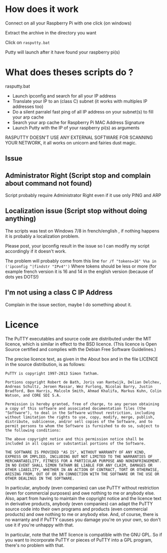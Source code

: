 # How does it work

Connect on all your Raspberry Pi with one click (on windows)

Extract the archive in the directory you want

Click on ```rasputty.bat```

Putty will launch after it have found your raspberry pi(s)

# What does theses scripts do ?

rasputty.bat 
* Launch ipconfig and search for all your IP address
* Translate your IP to an (class C) subnet (it works with multiples IP addresses too)
* Do a silent parralel fast ping of all IP address on your subnet(s) to fill your arp cache
* Search your arp cache for Raspberry Pi MAC Address Signature
* Launch Putty with the IP of your raspberry pi(s) as arguments

RASPUTTY DOESN'T USE ANY EXTERNAL SOFTWARE FOR SCANNING YOUR NETWORK, it all works on unicorn and fairies dust magic.

## Issue


## Administrator Right (Script stop and complain about command not found)

Script probably require Administrator Right even if it use only PING and ARP


## Localization issue (Script stop without doing anything)

The scripts was test on Windows 7/8 in french/english , if nothing happens it is probably a localization problem.

Please post, your ipconfig result in the issue so I can modify my script accordingly if it doesn't work.

The problem will probably come from this line
```for /f "tokens=16" %%a in ('ipconfig ^|findstr "IPv4"')```
Where tokens should be less or more (for example french version it is 16 and 14 in the english version (because of dots yes DOTS!)

## I'm not using a class C IP Address

Complain in the issue section, maybe I do something about it.


# Licence

The PuTTY executables and source code are distributed under the MIT licence, which is similar in effect to the BSD licence. (This licence is Open Source certified and complies with the Debian Free Software Guidelines.)

The precise licence text, as given in the About box and in the file LICENCE in the source distribution, is as follows:

    PuTTY is copyright 1997-2013 Simon Tatham.

    Portions copyright Robert de Bath, Joris van Rantwijk, Delian Delchev, Andreas Schultz, Jeroen Massar, Wez Furlong, Nicolas Barry, Justin Bradford, Ben Harris, Malcolm Smith, Ahmad Khalifa, Markus Kuhn, Colin Watson, and CORE SDI S.A.

    Permission is hereby granted, free of charge, to any person obtaining a copy of this software and associated documentation files (the "Software"), to deal in the Software without restriction, including without limitation the rights to use, copy, modify, merge, publish, distribute, sublicense, and/or sell copies of the Software, and to permit persons to whom the Software is furnished to do so, subject to the following conditions:

    The above copyright notice and this permission notice shall be included in all copies or substantial portions of the Software.

    THE SOFTWARE IS PROVIDED "AS IS", WITHOUT WARRANTY OF ANY KIND, EXPRESS OR IMPLIED, INCLUDING BUT NOT LIMITED TO THE WARRANTIES OF MERCHANTABILITY, FITNESS FOR A PARTICULAR PURPOSE AND NONINFRINGEMENT. IN NO EVENT SHALL SIMON TATHAM BE LIABLE FOR ANY CLAIM, DAMAGES OR OTHER LIABILITY, WHETHER IN AN ACTION OF CONTRACT, TORT OR OTHERWISE, ARISING FROM, OUT OF OR IN CONNECTION WITH THE SOFTWARE OR THE USE OR OTHER DEALINGS IN THE SOFTWARE. 

In particular, anybody (even companies) can use PuTTY without restriction (even for commercial purposes) and owe nothing to me or anybody else. Also, apart from having to maintain the copyright notice and the licence text in derivative products, anybody (even companies) can adapt the PuTTY source code into their own programs and products (even commercial products) and owe nothing to me or anybody else. And, of course, there is no warranty and if PuTTY causes you damage you're on your own, so don't use it if you're unhappy with that.

In particular, note that the MIT licence is compatible with the GNU GPL. So if you want to incorporate PuTTY or pieces of PuTTY into a GPL program, there's no problem with that. 
